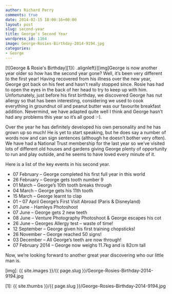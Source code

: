 ```yaml
---
author: Richard Perry
comments: true
date: 2014-02-15 18:00:16+00:00
layout: post
slug: second-year
title: George's Second Year
wordpress_id: 1164
image: George-Rosies-Birthday-2014-9194.jpg
categories:
- George
---
```


[![George & Rosie's Birthday][1]{: .alignleft}][img]George is now another year older so how has the second year gone? Well, it’s been very different to the first year! Having recovered from his illness over the new year, George got back on his feet and hasn’t really stopped since. Rosie has had to open the eyes in the back of her head to try to keep up with him. Unfortunately, just before his first birthday, we discovered George has nut allergy so that has been interesting, considering we used to cook everything in groundnut oil and peanut butter was our favourite breakfast addition. Nevermind, we have adapted quite well I think and George hasn’t had any problems this year so it’s all good :-).

Over the year he has definitely developed his own personality and he has grown up so much! He is yet to start speaking, but he does say a number of words now and can sign sentences (although he doesn’t bother very often). We have had a National Trust membership for the last year so we’ve visited lots of different old houses and gardens giving George plenty of opportunity to run and play outside, and he seems to have loved every minute of it.

Here is a list of the key events in his second year.

* 07 February – George completed his first full year in this world
* 26 February – George gets tooth number 9
* 01 March – George’s 10th tooth breaks through
* 04 March – George gets his 11th tooth
* 15 March – George learnt to clap
* 01 – 07 April George’s First Visit Abroad (Paris & Disneyland)
* 01 June - Hamleys Photoshoot
* 07 June – George gets 2 new teeth
* 08 June – Venture Photography Photoshoot & George escapes his cot
* 26 June – Georges Allergy test – waste of time!
* 12 September – George given his first training chopsticks!
* 26 November – George reached 50 signs!
* 03 December – All George’s teeth are now through!
* 07 February 2014 – George now weighs 11.7kg and is  82cm tall

Now, we’re looking forward to another great year discovering who our little man is.


[img]: {{ site.images }}/{{ page.slug }}/George-Rosies-Birthday-2014-9194.jpg

[1]: {{ site.thumbs }}/{{ page.slug }}/George-Rosies-Birthday-2014-9194.jpg